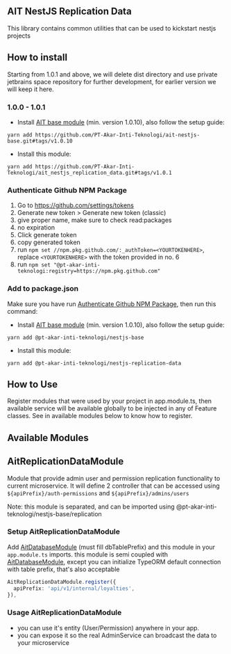 ## AIT NestJS Replication Data

This library contains common utilities that can be used to kickstart nestjs projects

## How to install

Starting from 1.0.1 and above, we will delete dist directory and use private jetbrains space repository for further development, for earlier version we will keep it here.

### 1.0.0 - 1.0.1

- Install [AIT base module](https://github.com/PT-Akar-Inti-Teknologi/ait_nestjs_base) (min. version 1.0.10), also follow the setup guide:
```
yarn add https://github.com/PT-Akar-Inti-Teknologi/ait-nestjs-base.git#tags/v1.0.10
```
- Install this module:
```
yarn add https://github.com/PT-Akar-Inti-Teknologi/ait_nestjs_replication_data.git#tags/v1.0.1
```

### Authenticate Github NPM Package

1. Go to https://github.com/settings/tokens
2. Generate new token > Generate new token (classic)
3. give proper name, make sure to check read:packages
4. no expiration
5. Click generate token
6. copy generated token
7. run `npm set //npm.pkg.github.com/:_authToken=<YOURTOKENHERE>`, replace `<YOURTOKENHERE>` with the token provided in no. 6
8. run `npm set "@pt-akar-inti-teknologi:registry=https://npm.pkg.github.com"`

### Add to package.json
Make sure you have run [Authenticate Github NPM Package](#authenticate-github-npm-package), then run this command:

- Install [AIT base module](https://github.com/PT-Akar-Inti-Teknologi/ait_nestjs_base) (min. version 1.0.10), also follow the setup guide:
```
yarn add @pt-akar-inti-teknologi/nestjs-base
```
- Install this module:
```
yarn add @pt-akar-inti-teknologi/nestjs-replication-data
```

## How to Use

Register modules that were used by your project in app.module.ts, then available service will be available globally to be injected in any of Feature classes. See in available modules below to know how to register.

## Available Modules

## AitReplicationDataModule

Module that provide admin user and permission replication functionality to current microservice. It will define 2 controller that can be accessed using `${apiPrefix}/auth-permissions` and `${apiPrefix}/admins/users`

Note: this module is separated, and can be imported using @pt-akar-inti-teknologi/nestjs-base/replication

### Setup AitReplicationDataModule

Add [AitDatabaseModule](#aitdatabasemodule) (must fill dbTablePrefix) and this module in your `app.module.ts` imports. this module is semi coupled with [AitDatabaseModule](#aitdatabasemodule), except you can initialize TypeORM default connection with table prefix, that's also acceptable

```ts
AitReplicationDataModule.register({
  apiPrefix: 'api/v1/internal/loyalties',
}),
```

### Usage AitReplicationDataModule

- you can use it's entity (User/Permission) anywhere in your app.
- you can expose it so the real AdminService can broadcast the data to your microservice